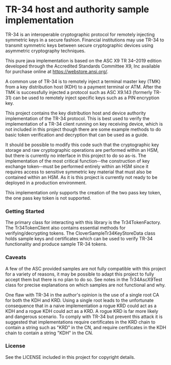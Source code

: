 # TR-34 host and authority sample implementation

TR-34 is an interoperable cryptographic protocol for remotely injecting symmetric keys in a secure
fashion. Financial institutions may use TR-34 to transmit symmetric keys between secure 
cryptographic devices using asymmetric cryptography techniques.

This pure java implementation is based on the ASC X9 TR 34–2019 edition developed through the
Accredited Standards Committee X9, Inc available for purchase online at https://webstore.ansi.org/.

A common use of TR-34 is to remotely inject a terminal master key (TMK) from a key distribution
host (KDH) to a payment terminal or ATM. After the TMK is successfully injected a protocol such
as ASC X9.143 (formerly TR-31) can be used to remotely inject specific keys such as a PIN
encryption key.

This project contains the key distribution host and device authority implementation of the TR-34
protocol. This is best used to verify the implementation of a TR-34 client running on key receiving
device, which is not included in this project though there are some example methods to do basic
token verification and decryption that can be used as a guide.

It should be possible to modify this code such that the cryptographic key storage and raw
cryptographic operations are performed within an HSM, but there is currently no interface in this
project to do so as-is. The implementation of the most critical function--the construction of key
exchange token--must be performed entirely within an HSM since it requires access to sensitive
symmetric key material that must also be contained within an HSM. As it is this project is
currently not ready to be deployed in a production environment.

This implementation only supports the creation of the two pass key token, the one pass key token
is not supported.

### Getting Started

The primary class for interacting with this library is the Tr34TokenFactory. The Tr34TokenClient
also contains essential methods for verifying/decrypting tokens. The CloverSampleTr34KeyStoreData
class holds sample keys and certificates which can be used to verify TR-34 functionality and
produce sample TR-34 tokens.

### Caveats

A few of the ASC provided samples are not fully compatible with this project for a variety of
reasons, it may be possible to adapt this project to fully accept them but there is no plan to do
so. See notes in the Tr34AscX9Test class for precise explanations on which samples are not
functional and why.

One flaw with TR-34 in the author's opinion is the use of a single root CA for both the KDH and
KRD. Using a single root leads to the unfortunate consequence that in a naive implementation a
rogue KRD could act as a KDH and a rogue KDH could act as a KRD. A rogue KRD is far more likely
and dangerous scenario. To comply with TR-34 but prevent this attack it is suggested that
implementations require certificates in the KRD chain to contain a string such as "KRD" in the CN,
and require certificates in the KDH chain to contain a string "KDH" in the CN.

### License

See the LICENSE included in this project for copyright details.
